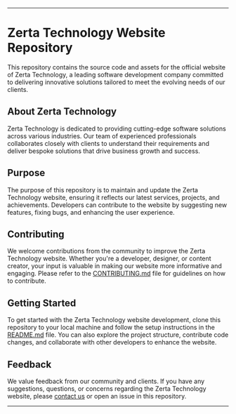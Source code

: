 
-----------------------------------------------------------------------------------------------------------------------------------------------------------------------------------------------------------------------------------------------------------

# Zerta Technology Website Repository

This repository contains the source code and assets for the official website of Zerta Technology, a leading software development company committed to delivering innovative solutions tailored to meet the evolving needs of our clients.

## About Zerta Technology
Zerta Technology is dedicated to providing cutting-edge software solutions across various industries. Our team of experienced professionals collaborates closely with clients to understand their requirements and deliver bespoke solutions that drive business growth and success.

## Purpose
The purpose of this repository is to maintain and update the Zerta Technology website, ensuring it reflects our latest services, projects, and achievements. Developers can contribute to the website by suggesting new features, fixing bugs, and enhancing the user experience.

## Contributing
We welcome contributions from the community to improve the Zerta Technology website. Whether you're a developer, designer, or content creator, your input is valuable in making our website more informative and engaging. Please refer to the [CONTRIBUTING.md](CONTRIBUTING.md) file for guidelines on how to contribute.

## Getting Started
To get started with the Zerta Technology website development, clone this repository to your local machine and follow the setup instructions in the [README.md](README.md) file. You can also explore the project structure, contribute code changes, and collaborate with other developers to enhance the website.

## Feedback
We value feedback from our community and clients. If you have any suggestions, questions, or concerns regarding the Zerta Technology website, please [contact us](mailto:info@zertatechnology.com) or open an issue in this repository.

-----------------------------------------------------------------------------------------------------------------------------------------------------------------------------------------------------------------------------------------------------------
